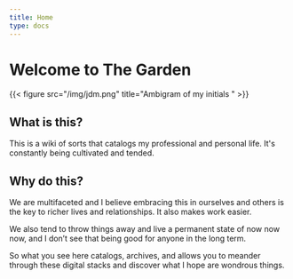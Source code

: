 ```yaml
---
title: Home
type: docs
---
```


# Welcome to The Garden
{{< figure src="/img/jdm.png" title="Ambigram of my initials " >}}

## What is this?

This is a wiki of sorts that catalogs my professional and personal life. It's constantly being cultivated and tended.

## Why do this? 

We are multifaceted and I believe embracing this in ourselves and others is the key to richer lives and relationships. It also makes work easier. 

We also tend to throw things away and live a permanent state of now now now, and I don’t see that being good for anyone in the long term. 

So what you see here catalogs, archives, and allows you to meander through these digital stacks and discover what I hope are wondrous things. 